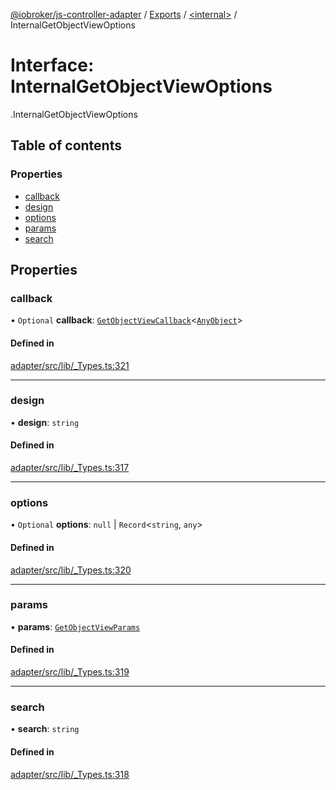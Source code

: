 [@iobroker/js-controller-adapter](../README.md) / [Exports](../modules.md) / [<internal\>](../modules/internal_.md) / InternalGetObjectViewOptions

# Interface: InternalGetObjectViewOptions

[<internal>](../modules/internal_.md).InternalGetObjectViewOptions

## Table of contents

### Properties

- [callback](internal_.InternalGetObjectViewOptions.md#callback)
- [design](internal_.InternalGetObjectViewOptions.md#design)
- [options](internal_.InternalGetObjectViewOptions.md#options)
- [params](internal_.InternalGetObjectViewOptions.md#params)
- [search](internal_.InternalGetObjectViewOptions.md#search)

## Properties

### callback

• `Optional` **callback**: [`GetObjectViewCallback`](../modules/internal_.md#getobjectviewcallback)<[`AnyObject`](../modules/internal_.md#anyobject)\>

#### Defined in

[adapter/src/lib/_Types.ts:321](https://github.com/ioBroker/ioBroker.js-controller/blob/25f18577/packages/adapter/src/lib/_Types.ts#L321)

___

### design

• **design**: `string`

#### Defined in

[adapter/src/lib/_Types.ts:317](https://github.com/ioBroker/ioBroker.js-controller/blob/25f18577/packages/adapter/src/lib/_Types.ts#L317)

___

### options

• `Optional` **options**: ``null`` \| `Record`<`string`, `any`\>

#### Defined in

[adapter/src/lib/_Types.ts:320](https://github.com/ioBroker/ioBroker.js-controller/blob/25f18577/packages/adapter/src/lib/_Types.ts#L320)

___

### params

• **params**: [`GetObjectViewParams`](internal_.GetObjectViewParams.md)

#### Defined in

[adapter/src/lib/_Types.ts:319](https://github.com/ioBroker/ioBroker.js-controller/blob/25f18577/packages/adapter/src/lib/_Types.ts#L319)

___

### search

• **search**: `string`

#### Defined in

[adapter/src/lib/_Types.ts:318](https://github.com/ioBroker/ioBroker.js-controller/blob/25f18577/packages/adapter/src/lib/_Types.ts#L318)
